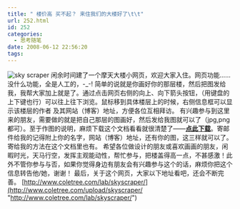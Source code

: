 ```yaml
---
title: " 楼价高 买不起？ 来住我们的大楼好了\t\t"
url: 252.html
id: 252
categories:
  - 思考随笔
date: 2008-06-12 22:56:20
tags:
---
```


![sky scraper](../../../images/2008/06/sky-scraper-thumb.jpg) 闲余时间建了一个摩天大楼小网页，欢迎大家入住。网页功能……没什么功能，全是人工的，-_-! 简单的说就是你画好你的那层楼，然后把图发给我，我帮大家加上就是了。通过点击网页右侧的向上、向下箭头按钮，（用键盘的上下键也行）可以往上往下浏览。鼠标移到具体楼层上的时候，右侧信息框可以显示该楼层的作者 及其网站（博客）地址，方便各位互相拜访。 有兴趣参与到这里来的朋友，需要做的就是把自己那层的图画好，然后发给我图就可以了（jpg,png都可）。至于作图的说明，麻烦下载这个文档看看就很清楚了——**[点此下载](http://www.coletree.com/upload/skyscraper/skyscraper.rar)**。寄邮件给我的记得附上你的名字，网站（博客）地址，还有你的图，这三样就可以了。寄给我的方法在这个文档里也有。 希望各位做设计的朋友或喜欢画画的朋友，闲暇时光，天马行空，发挥主观能动性，帮忙参与，把楼盖得高一点，不甚感激！此外不管你参与与否，如果你觉得身边有朋友会有兴趣参与这个的话，麻烦你把这个信息转告他/她，谢谢！ 最后，关于这个网页，大家以下地址看吧，还会不断完善。 [http://www.coletree.com/lab/skyscraper/](http://www.coletree.com/upload/skyscraper/ "http://www.coletree.com/lab/skyscraper/")